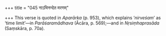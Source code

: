 +++
title = "045 नाऽभिनन्देत मरणम्"

+++
This verse is quoted in *Aparārka* (p. 953), which explains ‘*nirveśam*’
as ‘time limit’—in *Parāśaramādhava* (Ācāra, p. 569);—and in
*Nṛsiṃhaprasāda* (Saṃskāra, p. 70a).



